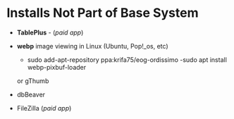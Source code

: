 # Installs Not Part of Base System
- **TablePlus** - (_paid app_)
- **webp** image viewing in Linux (Ubuntu, Pop!_os, etc)
    - sudo add-apt-repository ppa:krifa75/eog-ordissimo
    -sudo apt install webp-pixbuf-loader

     or gThumb

- dbBeaver
- FileZilla (_paid app_)